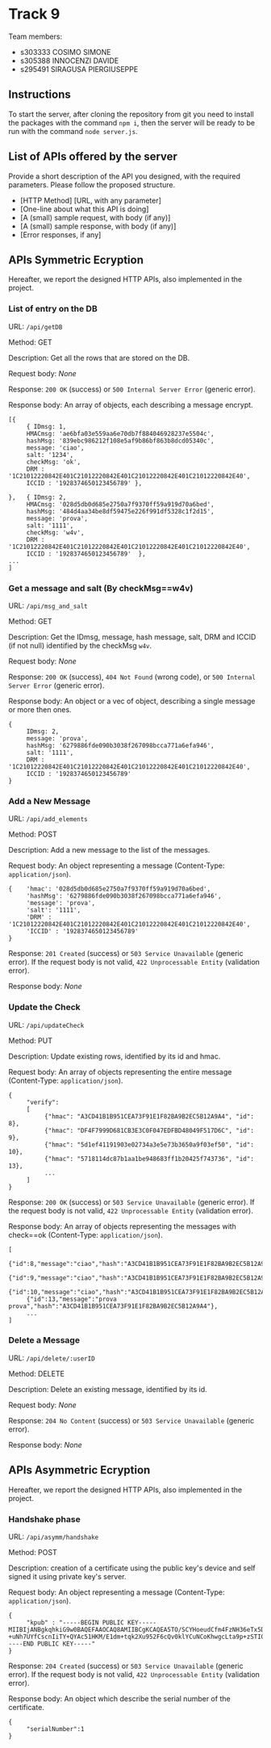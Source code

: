 # Track 9

Team members:
* s303333 COSIMO SIMONE
* s305388 INNOCENZI DAVIDE 
* s295491 SIRAGUSA PIERGIUSEPPE

## Instructions

To start the server, after cloning the repository from git you need to install the packages with the command `npm i`, then the server will be ready to be run with the command `node server.js`.

## List of APIs offered by the server

Provide a short description of the API you designed, with the required parameters. Please follow the proposed structure.

* [HTTP Method] [URL, with any parameter]
* [One-line about what this API is doing]
* [A (small) sample request, with body (if any)]
* [A (small) sample response, with body (if any)]
* [Error responses, if any]

## APIs Symmetric Ecryption
Hereafter, we report the designed HTTP APIs, also implemented in the project.

### __List of entry on the DB__

URL: `/api/getDB`

Method: GET

Description: Get all the rows that are stored on the DB.

Request body: _None_

Response: `200 OK` (success) or `500 Internal Server Error` (generic error).

Response body: An array of objects, each describing a message encrypt.
```
[{
     { IDmsg: 1,
     HMACmsg: 'ae6bfa03e559aa6e70db7f884046928237e5504c', 
     hashMsg: '839ebc986212f108e5af9b86bf863b8dcd05340c',
     message: 'ciao', 
     salt: '1234', 
     checkMsg: 'ok',
     DRM : '1C21012220842E401C21012220842E401C21012220842E401C21012220842E40',
     ICCID : '1928374650123456789' },

},   { IDmsg: 2, 
     HMACmsg: '028d5db0d685e2750a7f9370ff59a919d70a6bed', 
     hashMsg: '484d4aa34be8df59475e226f991df5328c1f2d15',
     message: 'prova', 
     salt: '1111', 
     checkMsg: 'w4v',
     DRM : '1C21012220842E401C21012220842E401C21012220842E401C21012220842E40',
     ICCID : '1928374650123456789'  },
...
]
```

### __Get a message and salt (By checkMsg==w4v)__

URL: `/api/msg_and_salt`

Method: GET

Description: Get the IDmsg, message, hash message, salt, DRM and ICCID (if not null) identified by the checkMsg `w4v`.

Request body: _None_

Response: `200 OK` (success), `404 Not Found` (wrong code), or `500 Internal Server Error` (generic error).

Response body: An object or a vec of object, describing a single message or more then ones.
```
{
     IDmsg: 2, 
     message: 'prova', 
     hashMsg: '6279886fde090b3038f267098bcca771a6efa946', 
     salt: '1111',
     DRM : '1C21012220842E401C21012220842E401C21012220842E401C21012220842E40',
     ICCID : '1928374650123456789' 
}

```

### __Add a New Message__

URL: `/api/add_elements`

Method: POST

Description: Add a new message to the list of the messages.

Request body: An object representing a message (Content-Type: `application/json`).
```
{    'hmac': '028d5db0d685e2750a7f9370ff59a919d70a6bed',
     'hashMsg': '6279886fde090b3038f267098bcca771a6efa946',
     'message': 'prova', 
     'salt': '1111',
     'DRM' : '1C21012220842E401C21012220842E401C21012220842E401C21012220842E40',
     'ICCID' : '1928374650123456789'
}
```

Response: `201 Created` (success) or `503 Service Unavailable` (generic error). If the request body is not valid, `422 Unprocessable Entity` (validation error).

Response body: _None_

### __Update the Check__

URL: `/api/updateCheck`

Method: PUT

Description: Update existing rows, identified by its id and hmac.

Request body: An array of objects representing the entire message (Content-Type: `application/json`).
```
{
     "verify":
     [
          {"hmac": "A3CD41B1B951CEA73F91E1F82BA9B2EC5B12A9A4", "id": 8},
          {"hmac": "DF4F7999D681CB3E3C0F047EDFBD48049F517D6C", "id": 9},
          {"hmac": "5d1ef41191903e02734a3e5e73b3650a9f03ef50", "id": 10},
          {"hmac": "5718114dc87b1aa1be948683ff1b20425f743736", "id": 13},
          ...
     ]
}
```

Response: `200 OK` (success) or `503 Service Unavailable` (generic error). If the request body is not valid, `422 Unprocessable Entity` (validation error).

Response body: An array of objects representing the messages with check==ok (Content-Type: `application/json`).

```
[
     {"id":8,"message":"ciao","hash":"A3CD41B1B951CEA73F91E1F82BA9B2EC5B12A9A4"},
     {"id":9,"message":"ciao","hash":"A3CD41B1B951CEA73F91E1F82BA9B2EC5B12A9A4"},
     {"id":10,"message":"ciao","hash":"A3CD41B1B951CEA73F91E1F82BA9B2EC5B12A9A4"},
     {"id":13,"message":"prova prova","hash":"A3CD41B1B951CEA73F91E1F82BA9B2EC5B12A9A4"},
     ...
]
```

### __Delete a Message__

URL: `/api/delete/:userID`

Method: DELETE

Description: Delete an existing message, identified by its id.

Request body: _None_

Response: `204 No Content` (success) or `503 Service Unavailable` (generic error).

Response body: _None_


## APIs Asymmetric Ecryption
Hereafter, we report the designed HTTP APIs, also implemented in the project.

### __Handshake phase__

URL: `/api/asymm/handshake`

Method: POST

Description: creation of a certificate using the public key's device and self signed it using private key's server.

Request body: An object representing a message (Content-Type: `application/json`).

```
{    
     "kpub" : "-----BEGIN PUBLIC KEY-----MIIBIjANBgkqhkiG9w0BAQEFAAOCAQ8AMIIBCgKCAQEA5TO/SCYHoeudCfm4FzNH36eTx5D76HYdQGN/lyvKzP1DF2nUyluDq9hDvx8PK5ogppc3wlptD8zdsLJ/    +uNh7UYfCscnIiTY+QYAc51HKM/E1dm+tqk2Xu952F6cQv0klYCuNCoKhwgcLta9p+zSTI0E8Gnptknpt8+FePpHSRNN3Fvcg7vun7jmk2qpweSEBcuK31fZYKXtw2rGIeNo7sGILN5WEdOjE2ShFeY34erzw3n3Nl4iFJ9ZK0hK+79itXrwsZm54n2etIzwlLeHHGfHJbNHMu9GHAd2rv+0VpjYWmOF8VaCFjtzA/8dD3/EuvGzFDvSDfIfbUgJDuIZ1QIDAQAB-----END PUBLIC KEY-----"
}
```

Response: `204 Created` (success) or `503 Service Unavailable` (generic error). If the request body is not valid, `422 Unprocessable Entity` (validation error).

Response body: An object which describe the serial number of the certificate.

```
{
     "serialNumber":1
}
```